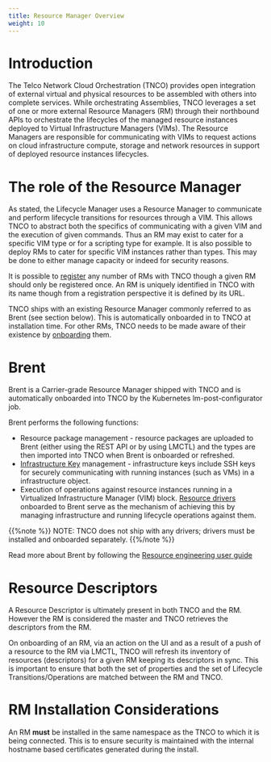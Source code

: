 ```yaml
---
title: Resource Manager Overview
weight: 10
---
```


# Introduction

The Telco Network Cloud Orchestration (TNCO) provides open integration of external virtual and physical resources to be assembled with others into complete services. While orchestrating Assemblies, TNCO leverages a set of one or more external Resource Managers (RM) through their northbound APIs to orchestrate the lifecycles of the managed resource instances deployed to Virtual Infrastructure Managers (VIMs). The Resource Managers are responsible for communicating with VIMs to request actions on cloud infrastructure compute, storage and network resources in support of deployed resource instances lifecycles.

# The role of the Resource Manager

As stated, the Lifecycle Manager uses a Resource Manager to communicate and perform lifecycle transitions for resources through a VIM. This allows TNCO to abstract both the specifics of communicating with a given VIM and the execution of given commands. Thus an RM may exist to cater for a specific VIM type or for a scripting type for example. It is also possible to deploy RMs to cater for specific VIM instances rather than types. This may be done to either manage capacity or indeed for security reasons. 

It is possible to [register](/reference/resource-manager/attach-to-lm) any number of RMs with TNCO though a given RM should only be registered once. An RM is uniquely identified in TNCO with its name though from a registration perspective it is defined by its URL.

TNCO ships with an existing Resource Manager commonly referred to as Brent (see section below). This is automatically onboarded in to TNCO at installation time. For other RMs, TNCO needs to be made aware of their existence by [onboarding](/reference/resource-manager/attach-to-lm) them.

# Brent

Brent is a Carrier-grade Resource Manager shipped with TNCO and is automatically onboarded into TNCO by the Kubernetes lm-post-configurator job.

Brent performs the following functions:

- Resource package management - resource packages are uploaded to Brent (either using the REST API or by using LMCTL) and the types are then imported into TNCO when Brent is onboarded or refreshed.
- [Infrastructure Key](/user-guides/operations/infrastructure-key-management) management - infrastructure keys include SSH keys for securely communicating with running instances (such as VMs) in a infrastructure object.
- Execution of operations against resource instances running in a Virtualized Infrastructure Manager (VIM) block. [Resource drivers](/user-guides/resource-engineering/drivers/overview) onboarded to Brent serve as the mechanism of achieving this by managing infrastructure and running lifecycle operations against them.

{{%note %}}
NOTE: TNCO does not ship with any drivers; drivers must be installed and onboarded separately.
{{%/note %}}

Read more about Brent by following the [Resource engineering user guide](/user-guides/resource-engineering/overview)

# Resource Descriptors

A Resource Descriptor is ultimately present in both TNCO and the RM. However the RM is considered the master and TNCO retrieves the descriptors from the RM. 

On onboarding of an RM, via an action on the UI and as a result of a push of a resource to the RM via LMCTL, TNCO will refresh its inventory of resources (descriptors) for a given RM keeping its descriptors in sync. This is important to ensure that both the set of properties and the set of Lifecycle Transitions/Operations are matched between the RM and TNCO.

# RM Installation Considerations

An RM **must** be installed in the same namespace as the TNCO to which it is being connected. This is to ensure security is maintained with the internal hostname based certificates generated during the install.
